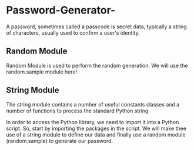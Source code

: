 # Password-Generator-
A password, sometimes called a passcode is secret data, typically a string of characters, usually used to confirm a user's identity.
## Random Module 



Random Module is used to perform the random generation. We will use the random.sample module here!
## String Module 



The string module contains a number of useful constants classes and a number of functions to process the standard Python string


In order to access the Python library, we need to import it into a Python script. So, start by importing the packages in the script.
We will make thee use of a string module to define our data and finally use a random module (random.sample) to generate our password.
